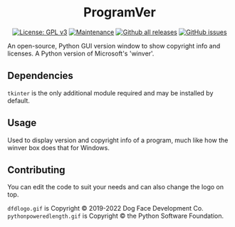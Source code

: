 <div align="center">
  <h1>ProgramVer</h1>

  [![License: GPL v3](https://img.shields.io/badge/License-GPLv3-blue.svg)](https://www.gnu.org/licenses/gpl-3.0) [![Maintenance](https://img.shields.io/badge/Maintained%3F-yes-green.svg)](https://github.com/Dog-Face-Development/ProgramVer/commits/master) [![Github all releases](https://img.shields.io/github/downloads/Dog-Face-Development/ProgramVer/total.svg)](https://GitHub.com/Dog-Face-Development/ProgramVer/releases/) [![GitHub issues](https://img.shields.io/github/issues/Dog-Face-Development/ProgramVer.svg)](https://GitHub.com/Dog-Face-Development/ProgramVer/issues/)

</div>

An open-source, Python GUI version window to show copyright info and licenses. A Python version of Microsoft's 'winver'.

## Dependencies

``tkinter`` is the only additional module required and may be installed by default. 

## Usage 

Used to display version and copyright info of a program, much like how the winver box does that for Windows.

## Contributing

You can edit the code to suit your needs and can also change the logo on top.

`dfdlogo.gif` is Copyright © 2019-2022 Dog Face Development Co.
`pythonpoweredlength.gif` is Copyright © the Python Software Foundation.
